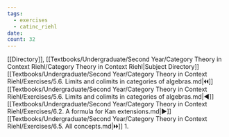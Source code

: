```yaml
---
tags:
  - exercises
  - catinc_riehl
date: 
count: 32
---
```

[[Directory]], [[Textbooks/Undergraduate/Second Year/Category Theory in Context Riehl/Category Theory in Context Riehl|Subject Directory]]
[[Textbooks/Undergraduate/Second Year/Category Theory in Context Riehl/Exercises/5.6. Limits and colimits in categories of algebras.md|🞀🞀]] [[Textbooks/Undergraduate/Second Year/Category Theory in Context Riehl/Exercises/5.6. Limits and colimits in categories of algebras.md|◀]] [[Textbooks/Undergraduate/Second Year/Category Theory in Context Riehl/Exercises/6.2. A formula for Kan extensions.md|▶]] [[Textbooks/Undergraduate/Second Year/Category Theory in Context Riehl/Exercises/6.5. All concepts.md|🞂🞂]]
1. 